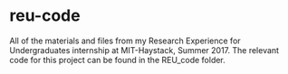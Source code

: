 # reu-code

All of the materials and files from my Research Experience for Undergraduates internship at MIT-Haystack, Summer 2017.  The relevant code for this project can be found in the REU_code folder.
